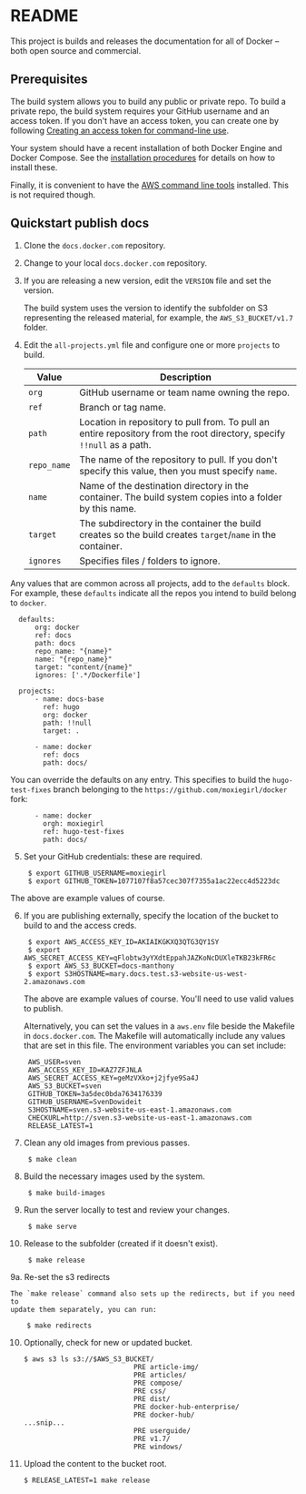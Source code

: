 # README 

This project is builds and releases the documentation for all of Docker &ndash; both open source and commercial. 

## Prerequisites
  
 The build system allows you to build any public or private repo. To build a
 private repo, the build system requires your GitHub username and an access
 token. If you don't have an access token, you can create one by following
 [Creating an access token for command-line
 use](https://help.github.com/articles/creating-an-access-token-for-command-line-use/).
   
 Your system should have a recent installation of both Docker Engine and Docker
 Compose.  See the [installation procedures](http://docs.docker.com/) for
 details on how to install these.
 
 Finally, it is convenient to have the [AWS command line
 tools](http://aws.amazon.com/cli/) installed. This is not required though.

## Quickstart publish docs

1. Clone the `docs.docker.com` repository.
    
2. Change to your local `docs.docker.com` repository.

3. If you are releasing a new version, edit the `VERSION` file and set the version.
  
    The build system uses the version to identify the subfolder on S3 representing the released material, for example, the `AWS_S3_BUCKET/v1.7` folder.
    
4. Edit the `all-projects.yml` file and configure one or more `projects` to build.

    | Value       | Description                                                                                                             |
    |-------------|-------------------------------------------------------------------------------------------------------------------------|
    | `org`       | GitHub username or team name owning the repo.                                                                                           |
    | `ref`       | Branch or tag name.                                                                                                     |
    | `path`      | Location in repository to pull from.  To pull an entire repository from the root directory, specify `!!null` as a path. |
    | `repo_name` | The name of the repository to pull. If you don't specify this value, then you must specify `name`.                      |
    | `name`      | Name of the destination directory in the container. The build system copies into a folder by this name.                 |
    | `target`    | The subdirectory in the container the build creates so the build creates `target`/`name` in the container.              |
    | `ignores`   | Specifies files / folders to ignore.                                                                                    |

  Any values that are common across all projects, add to the `defaults` block.
  For example, these `defaults` indicate all the repos you intend to build
  belong to `docker`.
  
      defaults:
          org: docker
          ref: docs
          path: docs
          repo_name: "{name}"
          name: "{repo_name}"
          target: "content/{name}"
          ignores: ['.*/Dockerfile']

      projects:
          - name: docs-base
            ref: hugo
            org: docker
            path: !!null
            target: .

          - name: docker
            ref: docs
            path: docs/

  You can override the defaults on any entry. This specifies to build the
  `hugo-test-fixes` branch belonging to the `https://github.com/moxiegirl/docker`
  fork:
  
          - name: docker
            orgh: moxiegirl
            ref: hugo-test-fixes
            path: docs/
            
5. Set your GitHub credentials: these are required. 

        $ export GITHUB_USERNAME=moxiegirl
        $ export GITHUB_TOKEN=1077107f8a57cec307f7355a1ac22ecc4d5223dc
        
  The above are example values of course. 
        
6. If you are publishing externally, specify the location of the bucket to build to and the access creds. 
  
        $ export AWS_ACCESS_KEY_ID=AKIAIKGKXQ3QTG3QY1SY
        $ export AWS_SECRET_ACCESS_KEY=qFlobtw3yYXdtEppahJAZKoNcDUXleTKB23kFR6c
        $ export AWS_S3_BUCKET=docs-manthony
        $ export S3HOSTNAME=mary.docs.test.s3-website-us-west-2.amazonaws.com

    The above are example values of course. You'll need to use valid values to publish.

    Alternatively, you can set the values in a `aws.env` file beside the Makefile in `docs.docker.com`.
    The Makefile will automatically include any values that are set in this file.
    The environment variables you can set include:

        AWS_USER=sven
        AWS_ACCESS_KEY_ID=KAZ7ZFJNLA
        AWS_SECRET_ACCESS_KEY=geMzVXko+j2jfye9Sa4J
        AWS_S3_BUCKET=sven
        GITHUB_TOKEN=3a5dec0bda7634176339
        GITHUB_USERNAME=SvenDowideit
        S3HOSTNAME=sven.s3-website-us-east-1.amazonaws.com
        CHECKURL=http://sven.s3-website-us-east-1.amazonaws.com
        RELEASE_LATEST=1

6. Clean any old images from previous passes.

        $ make clean

7. Build the necessary images used by the system.

        $ make build-images

8. Run the server locally to test and review your changes.

        $ make serve

9. Release to the subfolder (created if it doesn't exist).

        $ make release     

9a. Re-set the s3 redirects

    The `make release` command also sets up the redirects, but if you need to
    update them separately, you can run:

        $ make redirects

10. Optionally, check for new or updated bucket.

        $ aws s3 ls s3://$AWS_S3_BUCKET/
                                   PRE article-img/
                                   PRE articles/
                                   PRE compose/
                                   PRE css/
                                   PRE dist/
                                   PRE docker-hub-enterprise/
                                   PRE docker-hub/
        ...snip...
                                   PRE userguide/
                                   PRE v1.7/
                                   PRE windows/

11. Upload the content to the bucket root.

        $ RELEASE_LATEST=1 make release 


